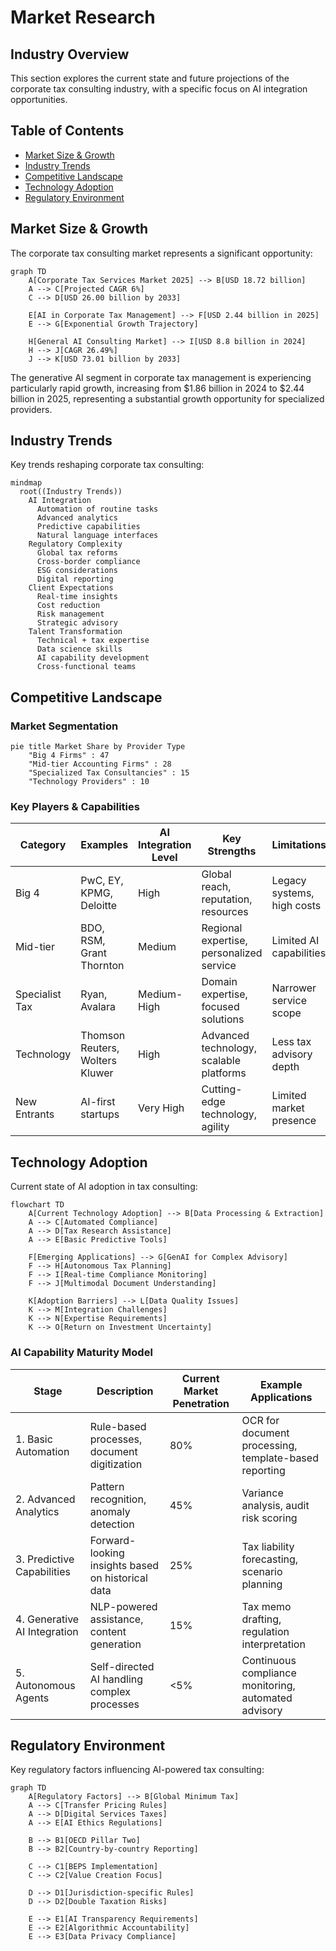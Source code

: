 # Market Research

## Industry Overview

This section explores the current state and future projections of the corporate tax consulting industry, with a specific focus on AI integration opportunities.

## Table of Contents
- [Market Size & Growth](#market-size--growth)
- [Industry Trends](#industry-trends)
- [Competitive Landscape](#competitive-landscape)
- [Technology Adoption](#technology-adoption)
- [Regulatory Environment](#regulatory-environment)

## Market Size & Growth

The corporate tax consulting market represents a significant opportunity:

```mermaid
graph TD
    A[Corporate Tax Services Market 2025] --> B[USD 18.72 billion]
    A --> C[Projected CAGR 6%]
    C --> D[USD 26.00 billion by 2033]
    
    E[AI in Corporate Tax Management] --> F[USD 2.44 billion in 2025]
    E --> G[Exponential Growth Trajectory]
    
    H[General AI Consulting Market] --> I[USD 8.8 billion in 2024]
    H --> J[CAGR 26.49%]
    J --> K[USD 73.01 billion by 2033]
```

The generative AI segment in corporate tax management is experiencing particularly rapid growth, increasing from $1.86 billion in 2024 to $2.44 billion in 2025, representing a substantial growth opportunity for specialized providers.

## Industry Trends

Key trends reshaping corporate tax consulting:

```mermaid
mindmap
  root((Industry Trends))
    AI Integration
      Automation of routine tasks
      Advanced analytics
      Predictive capabilities
      Natural language interfaces
    Regulatory Complexity
      Global tax reforms
      Cross-border compliance
      ESG considerations
      Digital reporting
    Client Expectations
      Real-time insights
      Cost reduction
      Risk management
      Strategic advisory
    Talent Transformation
      Technical + tax expertise
      Data science skills
      AI capability development
      Cross-functional teams
```

## Competitive Landscape

### Market Segmentation

```mermaid
pie title Market Share by Provider Type
    "Big 4 Firms" : 47
    "Mid-tier Accounting Firms" : 28
    "Specialized Tax Consultancies" : 15
    "Technology Providers" : 10
```

### Key Players & Capabilities

| Category | Examples | AI Integration Level | Key Strengths | Limitations |
|----------|----------|---------------------|---------------|-------------|
| Big 4 | PwC, EY, KPMG, Deloitte | High | Global reach, reputation, resources | Legacy systems, high costs |
| Mid-tier | BDO, RSM, Grant Thornton | Medium | Regional expertise, personalized service | Limited AI capabilities |
| Specialist Tax | Ryan, Avalara | Medium-High | Domain expertise, focused solutions | Narrower service scope |
| Technology | Thomson Reuters, Wolters Kluwer | High | Advanced technology, scalable platforms | Less tax advisory depth |
| New Entrants | AI-first startups | Very High | Cutting-edge technology, agility | Limited market presence |

## Technology Adoption

Current state of AI adoption in tax consulting:

```mermaid
flowchart TD
    A[Current Technology Adoption] --> B[Data Processing & Extraction]
    A --> C[Automated Compliance]
    A --> D[Tax Research Assistance]
    A --> E[Basic Predictive Tools]
    
    F[Emerging Applications] --> G[GenAI for Complex Advisory]
    F --> H[Autonomous Tax Planning]
    F --> I[Real-time Compliance Monitoring]
    F --> J[Multimodal Document Understanding]
    
    K[Adoption Barriers] --> L[Data Quality Issues]
    K --> M[Integration Challenges]
    K --> N[Expertise Requirements]
    K --> O[Return on Investment Uncertainty]
```

### AI Capability Maturity Model

| Stage | Description | Current Market Penetration | Example Applications |
|-------|-------------|----------------------------|----------------------|
| 1. Basic Automation | Rule-based processes, document digitization | 80% | OCR for document processing, template-based reporting |
| 2. Advanced Analytics | Pattern recognition, anomaly detection | 45% | Variance analysis, audit risk scoring |
| 3. Predictive Capabilities | Forward-looking insights based on historical data | 25% | Tax liability forecasting, scenario planning |
| 4. Generative AI Integration | NLP-powered assistance, content generation | 15% | Tax memo drafting, regulation interpretation |
| 5. Autonomous Agents | Self-directed AI handling complex processes | <5% | Continuous compliance monitoring, automated advisory |

## Regulatory Environment

Key regulatory factors influencing AI-powered tax consulting:

```mermaid
graph TD
    A[Regulatory Factors] --> B[Global Minimum Tax]
    A --> C[Transfer Pricing Rules]
    A --> D[Digital Services Taxes]
    A --> E[AI Ethics Regulations]
    
    B --> B1[OECD Pillar Two]
    B --> B2[Country-by-country Reporting]
    
    C --> C1[BEPS Implementation]
    C --> C2[Value Creation Focus]
    
    D --> D1[Jurisdiction-specific Rules]
    D --> D2[Double Taxation Risks]
    
    E --> E1[AI Transparency Requirements]
    E --> E2[Algorithmic Accountability]
    E --> E3[Data Privacy Compliance]
```
